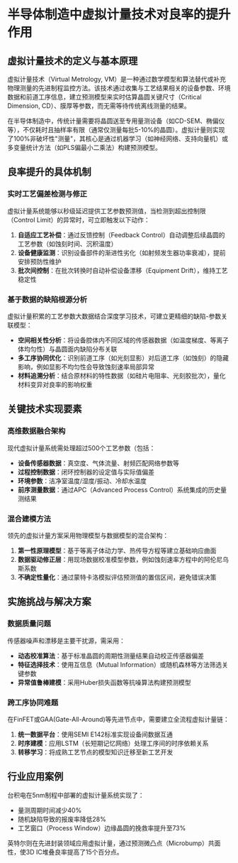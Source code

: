 # 半导体制造中虚拟计量技术对良率的提升作用

## 虚拟计量技术的定义与基本原理

虚拟计量技术（Virtual Metrology, VM）是一种通过数学模型和算法替代或补充物理测量的先进制程监控方法。该技术通过收集与工艺结果相关的设备参数、环境数据和前道工序信息，建立预测模型来实时估算晶圆关键尺寸（Critical Dimension, CD）、膜厚等参数，而无需等待传统离线测量的结果。

在半导体制造中，传统计量需要将晶圆送至专用量测设备（如CD-SEM、椭偏仪等），不仅耗时且抽样率有限（通常仅测量每批5-10%的晶圆）。虚拟计量则实现了100%非破坏性"测量"，其核心是通过机器学习（如神经网络、支持向量机）或多变量统计方法（如PLS偏最小二乘法）构建预测模型。

## 良率提升的具体机制

### 实时工艺偏差检测与修正

虚拟计量系统能够以秒级延迟提供工艺参数预测值，当检测到超出控制限（Control Limit）的异常时，可立即触发以下动作：
1. **自适应工艺补偿**：通过反馈控制（Feedback Control）自动调整后续晶圆的工艺参数（如蚀刻时间、沉积温度）
2. **设备健康监测**：识别设备部件的渐进性劣化（如射频发生器功率衰减），提前安排预防性维护
3. **批次间控制**：在批次转换时自动补偿设备漂移（Equipment Drift），维持工艺稳定性

### 基于数据的缺陷根源分析

虚拟计量积累的工艺参数大数据结合深度学习技术，可建立更精细的缺陷-参数关联模型：
- **空间相关性分析**：将设备腔体内不同区域的传感器数据（如温度梯度、等离子体均匀性）与晶圆面内缺陷分布关联
- **多工序协同优化**：识别前道工序（如光刻显影）对后道工序（如蚀刻）的隐藏影响，例如显影不均匀性会导致蚀刻速率局部异常
- **材料追溯分析**：结合原材料的特性数据（如硅片电阻率、光刻胶批次），量化材料变异对良率的影响权重

## 关键技术实现要素

### 高维数据融合架构

现代虚拟计量系统需处理超过500个工艺参数（包括：
- **设备传感器数据**：真空度、气体流量、射频匹配网络参数等
- **过程控制数据**：闭环控制器的设定值与实际值偏差
- **环境参数**：洁净室温度/湿度/振动、冷却水温度
- **前序测量数据**：通过APC（Advanced Process Control）系统集成的历史量测结果

### 混合建模方法

领先的虚拟计量方案采用物理模型与数据模型的混合架构：
1. **第一性原理模型**：基于等离子体动力学、热传导方程等建立基础响应曲面
2. **数据驱动修正层**：用现场数据校准模型参数，例如蚀刻速率方程中的阿伦尼乌斯系数
3. **不确定性量化**：通过蒙特卡洛模拟评估预测值的置信区间，避免错误决策

## 实施挑战与解决方案

### 数据质量问题

传感器噪声和漂移是主要干扰源，需采用：
- **动态校准算法**：基于标准晶圆的周期性测量结果自动校正传感器偏差
- **特征选择技术**：使用互信息（Mutual Information）或随机森林等方法筛选关键参数
- **异常值鲁棒建模**：采用Huber损失函数等抗噪算法构建预测模型

### 跨工序协同难题

在FinFET或GAA(Gate-All-Around)等先进节点中，需要建立全流程虚拟计量链：
1. **统一数据平台**：使用SEMI E142标准实现设备间数据互通
2. **时序建模**：应用LSTM（长短期记忆网络）处理工序间的时序依赖关系
3. **转移学习**：将成熟工艺节点的模型知识迁移至新工艺开发

## 行业应用案例

台积电在5nm制程中部署的虚拟计量系统实现了：
- 量测周期时间减少40%
- 随机缺陷导致的报废率降低28%
- 工艺窗口（Process Window）边缘晶圆的挽救率提升至73%

英特尔则在先进封装领域应用虚拟计量，通过预测微凸点（Microbump）共面性，使3D IC堆叠良率提高了15个百分点。
